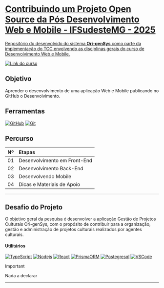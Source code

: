 <h1>
    <a href="https://sig.ifsudestemg.edu.br/sigaa/public/curso/portal.jsf?id=26298482&lc=pt_BR">     
    <span> Contribuindo um Projeto Open Source da Pós Desenvolvimento Web e Mobile - IFSudesteMG - 2025</span>
</h1>

Repositório do desenvolvido do sistema **Ori-genSys** como parte da implementação do TCC envolvendo as disciplinas gerais do curso de Desenvolvimento Web e Mobile.

[![Link do curso](https://img.shields.io/badge/P%C3%B3s%20Desenvolvimento%20Web%20e%20Mobile?style=for-the-badge&logo=vscode)](https://sig.ifsudestemg.edu.br/sigaa/public/curso/portal.jsf?id=26298482&lc=pt_BR)

## Objetivo
Aprender o desenvolvimento de uma aplicação Web e Mobile publicando no GitHub o Desenvolvimento.

## Ferramentas
[![GitHub](https://img.shields.io/badge/GitHub-000?style=for-the-badge&logo=github&logoColor=30A3DC)](https://docs.github.com/)
[![Git](https://img.shields.io/badge/Git-000?style=for-the-badge&logo=git&logoColor=E94D5F)](https://git-scm.com/doc) 

## Percurso
<table>
  <thead>
    <tr align="left">
      <th>Nº</th>
      <th>Etapas</th>
    </tr>
  </thead>
  <tbody align="left">
    <tr>
      <td>01</td>
      <td>Desenvolvimento em Front-End</td>
    </tr>
    <tr>
      <td>02</td>
      <td>Desenvolvimento Back-End</td>
    </tr>
    <tr>
      <td>03</td>
      <td>Desenvolvendo Mobile</td>  
    </tr>
    <tr>
      <td>04</td>
      <td>Dicas e Materiais de Apoio</td>    
    </tr>
  </tbody>
</table>

---
## Desafio do Projeto
O objetivo geral da pesquisa é desenvolver a aplicação Gestão de Projetos Culturais Ori-genSys, com o propósito de contribuir para a organização, gestão e administração de projetos culturais realizados por agentes culturais.

#### Utilitários

[![TypeScript](https://img.shields.io/badge/TypeScript-3178C6?style=for-the-badge&logo=typescript&logoColor=white)](https://www.typescriptlang.org/docs/)
[![Nodejs](https://img.shields.io/badge/node.js-339933?style=for-the-badge&logo=Node.js&logoColor=white)](https://nodejs.org/en)
[![React](https://img.shields.io/badge/-ReactJs-61DAFB?logo=react&logoColor=white&style=for-the-badge)](https://react.dev/)
[![PrismaORM](https://img.shields.io/badge/Prisma-3982CE?style=for-the-badge&logo=Prisma&logoColor=white)](https://www.prisma.io/orm)
[![Postegresql](https://img.shields.io/badge/postgresql-4169e1?style=for-the-badge&logo=postgresql&logoColor=white)](https://www.postgresql.org/)
[![VSCode](https://img.shields.io/badge/VSCode-3178C6?style=for-the-badge&logo=vscode&logoColor=white)](https://code.visualstudio.com/)

> [!IMPORTANT]   
> Nada a declarar

---